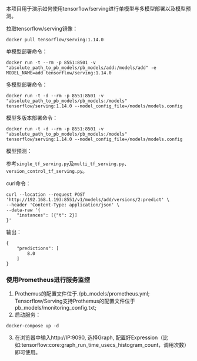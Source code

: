 本项目用于演示如何使用tensorflow/serving进行单模型与多模型部署以及模型预测。

拉取tensorflow/serving镜像：

```
docker pull tensorflow/serving:1.14.0
```

单模型部署命令：

```
docker run -t --rm -p 8551:8501 -v "absolute_path_to_pb_models/pb_models/add:/models/add" -e MODEL_NAME=add tensorflow/serving:1.14.0
```

多模型部署命令：

```
docker run -t -d --rm -p 8551:8501 -v "absolute_path_to_pb_models/pb_models:/models" tensorflow/serving:1.14.0 --model_config_file=/models/models.config
```

模型多版本部署命令：

```
docker run -t -d --rm -p 8551:8501 -v "absolute_path_to_pb_models/pb_models:/models" tensorflow/serving:1.14.0 --model_config_file=/models/models.config
```

模型预测：

参考`single_tf_serving.py`及`multi_tf_serving.py`、`version_control_tf_serving.py`。

curl命令：

```
curl --location --request POST 'http://192.168.1.193:8551/v1/models/add/versions/2:predict' \
--header 'Content-Type: application/json' \
--data-raw '{
    "instances": [{"t": 2}]
}'
```

输出：

```
{
    "predictions": [
        8.0
    ]
}
```

### 使用Prometheus进行服务监控

1. Prothemus的配置文件位于./pb_models/prometheus.yml; Tensorflow/Serving支持Prothemus的配置文件位于pb_models/monitoring_config.txt;
2. 启动服务：

```
docker-compose up -d
```

3. 在浏览器中输入http://IP:9090, 选择Graph, 配置好Expression（比如:tensorflow:core:graph_run_time_usecs_histogram_count，调用次数）即可使用。